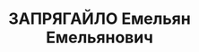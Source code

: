 ---
title: ЗАПРЯГАЙЛО Емельян Емельянович
description: Род. в 1890. Уроженец и житель Сумской вол. Полтавской губ. Украинец.
  Слесарь на заводе им. Фрунзе. Арестован 06.1937. Обвинение в КРА. Осужден 19.09.1942
  ОСО НКВД СССР на 6 лет ИТЛ. Реабилитирован 07.09.1956 ВТ Киевского ВО (П-5931).
---